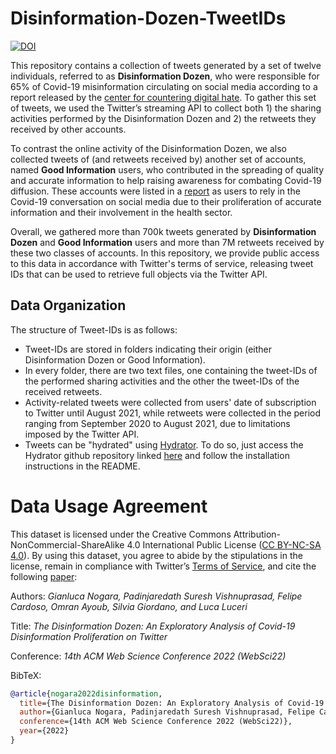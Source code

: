 # Disinformation-Dozen-TweetIDs

[![DOI](https://zenodo.org/badge/459574801.svg)](https://zenodo.org/badge/latestdoi/459574801)

This repository contains a collection of tweets generated by a set of twelve individuals, referred to as **Disinformation Dozen**, who were responsible for 65% of Covid-19 misinformation circulating on social media according to a report released by the [center for countering digital hate](https://www.counterhate.com/disinformationdozen).
To gather this set of tweets, we used the Twitter’s streaming API to collect both 1) the sharing activities performed by the Disinformation Dozen and 2) the retweets they received by other accounts. 

To contrast the online activity of the Disinformation Dozen, we also collected tweets of (and retweets received by) another set of accounts, named **Good Information** users, who contributed in the spreading of quality and accurate information to help raising awareness for combating Covid-19 diffusion. These accounts were listed in a [report](https://www.ucl.ac.uk/oppenheim/Covid-19_tweeps.shtml) as users to rely in the Covid-19 conversation on social media due to their proliferation of accurate information and their involvement in the health sector.

Overall, we gathered more than 700k tweets generated by **Disinformation Dozen** and **Good Information** users and more than 7M retweets received by these two classes of accounts.
In this repository, we provide public access to this data in accordance with Twitter's terms of service, releasing tweet IDs that can be used to retrieve full objects via the Twitter API.

## Data Organization
The structure of Tweet-IDs is as follows:
- Tweet-IDs are stored in folders indicating their origin (either Disinformation Dozen or Good Information).
- In every folder, there are two text files, one containing the tweet-IDs of the performed sharing activities and the other the tweet-IDs of the received retweets.
- Activity-related tweets were collected from users' date of subscription to Twitter until August 2021, while retweets were collected in the period ranging from September 2020 to August 2021, due to limitations imposed by the Twitter API.
- Tweets can be "hydrated" using [Hydrator](https://github.com/DocNow/hydrator). To do so, just access the Hydrator github repository linked [here](https://github.com/DocNow/hydrator) and follow the installation instructions in the README.

# Data Usage Agreement
This dataset is licensed under the Creative Commons Attribution-NonCommercial-ShareAlike 4.0 International Public License ([CC BY-NC-SA 4.0](https://creativecommons.org/licenses/by-nc-sa/4.0/)). By using this dataset, you agree to abide by the stipulations in the license, remain in compliance with Twitter’s [Terms of Service](https://developer.twitter.com/en/developer-terms/agreement-and-policy), and cite the following [paper](https://psvp28.files.wordpress.com/2022/04/understanding_misbehavior_in_covid19_s_discussion_of_osns-1.pdf): 

Authors: 	*Gianluca Nogara, Padinjaredath Suresh Vishnuprasad, Felipe Cardoso, Omran Ayoub, Silvia Giordano, and Luca Luceri*

Title: 	*The Disinformation Dozen: An Exploratory Analysis of Covid-19 Disinformation Proliferation on Twitter*

Conference: *14th ACM Web Science Conference 2022 (WebSci22)*

BibTeX:
```bibtex
@article{nogara2022disinformation,
  title={The Disinformation Dozen: An Exploratory Analysis of Covid-19 Disinformation Proliferation on Twitter},
  author={Gianluca Nogara, Padinjaredath Suresh Vishnuprasad, Felipe Cardoso, Omran Ayoub, Silvia Giordano, and Luca Luceri},
  conference={14th ACM Web Science Conference 2022 (WebSci22)},
  year={2022}
}
```




